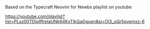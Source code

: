 Based on the Typecraft Neovim for Newbs playlist on youtube


https://youtube.com/playlist?list=PLsz00TDipIffreIaUNk64KxTIkQaGguqn&si=Ol3_uQr5pvemxz-6
